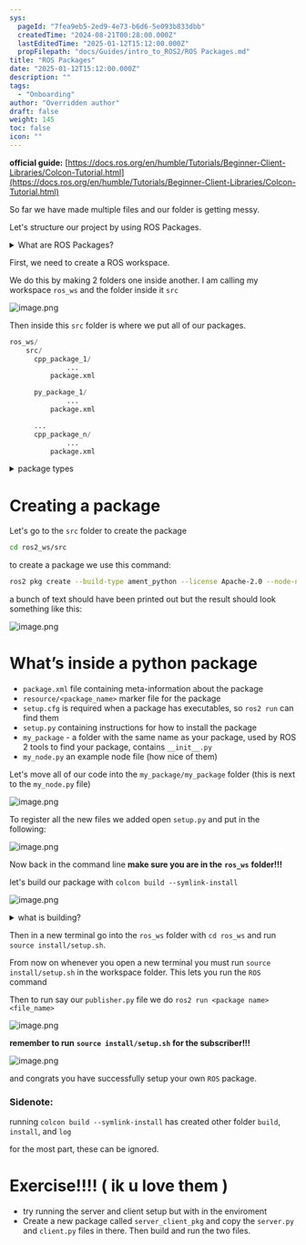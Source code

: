 ```yaml
---
sys:
  pageId: "7fea9eb5-2ed9-4e73-b6d6-5e093b833dbb"
  createdTime: "2024-08-21T00:28:00.000Z"
  lastEditedTime: "2025-01-12T15:12:00.000Z"
  propFilepath: "docs/Guides/intro_to_ROS2/ROS Packages.md"
title: "ROS Packages"
date: "2025-01-12T15:12:00.000Z"
description: ""
tags:
  - "Onboarding"
author: "Overridden author"
draft: false
weight: 145
toc: false
icon: ""
---
```


**official guide:** [https://docs.ros.org/en/humble/Tutorials/Beginner-Client-Libraries/Colcon-Tutorial.html](https://docs.ros.org/en/humble/Tutorials/Beginner-Client-Libraries/Colcon-Tutorial.html)

So far we have made multiple files and our folder is getting messy.

Let's structure our project by using ROS Packages.

<details>

<summary>What are ROS Packages?</summary>

ROS Packages are, as the name implies, packages of code that are highly sharable between ROS developers.

They consist of a folder, `package.xml` file, and source code

```python
      cpp_package_1/
		      ... imagine much code files here ..
          package.xml
```

</details>

First, we need to create a ROS workspace.

We do this by making 2 folders one inside another. I am calling my workspace `ros_ws` and the folder inside it `src`

![image.png](https://prod-files-secure.s3.us-west-2.amazonaws.com/d518164a-d88e-44d1-a4ee-3adb3bd8bce0/70706947-fd18-4537-a67b-e12946812d31/image.png?X-Amz-Algorithm=AWS4-HMAC-SHA256&X-Amz-Content-Sha256=UNSIGNED-PAYLOAD&X-Amz-Credential=ASIAZI2LB466UFAJM2XW%2F20250325%2Fus-west-2%2Fs3%2Faws4_request&X-Amz-Date=20250325T230750Z&X-Amz-Expires=3600&X-Amz-Security-Token=IQoJb3JpZ2luX2VjELT%2F%2F%2F%2F%2F%2F%2F%2F%2F%2FwEaCXVzLXdlc3QtMiJHMEUCIA7jtg4LP%2BQgX6NyOLX6FNz%2BEHi4DHdh3mP7QyiKxNKMAiEA4VWzUMvkiWK7VdOGkLQ8zJvK1sgS2hPddY3ReSqcppgq%2FwMIHRAAGgw2Mzc0MjMxODM4MDUiDMXm9GtzrbW4ZxFUKyrcAzq7gbreoz7wEsIS9fWo6SxV83E%2F8%2B1c5SSwlLTnHMSAnewVk73uEbceIa95GBNGNh0h%2BDFeJb1CbgrTCP4ZqUKVEPgjyx3Jsr7LEF0ZuAGdLMLrefNd%2BsplP5LVITujn0Ae%2Bc47f%2B5vNZ1Kho5nQfPYoVSOLtk4p0cgixUH%2BeAqAnM2ZOb4tcRWxibw1qF7K1es8QVjNqkUL1VpX3MPP5vAedGIB4gkRaKEeg7UuCY7UfCoWwZyWzSlZlvxJDZZegWT2ME8WsFsvRTZuUGlOo1jBGMQhkDzDJ9fpYtFgz2g7gRZapLrd9rx9tk%2B1qvxPUmgh73kodxUfV%2BEQFb2Ozx7YYzPHt0NpwqD27amRRBYgiYFDLELE67WowPyLa8znUFX4YFYVyCl4OJRT1Cy%2F5iQI%2BeJAeklOlaKin9CmkBlzPPDH2JbUgn1jPARMicctNp81OKcQoKecDkT5%2BFHJCZGK8JokUJawEguucEbvjqZV5suMqlbs09yGdyf%2BeFseb%2F2jRVcfDBPyxyGCEIIdc3Hk0uYe%2BmcSVryqveC%2F%2FTm6Za%2BCevxD9k%2BlqKNu6NKeDSrSqX2MVEIxAuYeKgSjwx2F7A%2F06cRxIWuh9dNyb0UwwrCaTF7Ro0X%2Fq78MLuYjL8GOqUBCz%2BWIuaMK06H9EVmRVszsh%2Br8AUMauAXLGnEd2IUhKidKsbbY32LAdZQdSRZ3ctOu%2BoOneq%2Bgu4XBmbiC9a3d4MAr8wj4yZqWzZH6KiKc78mx%2Bx%2BWFKJXnS66y%2BMnsV8KxnAEOmzyGpuChg4NS7OAcNIsNgNe6pvOtJOs6i%2BIr%2BoMeNcbQnX5%2BYuevzbe3jKsgqDY8%2BTk%2F9U5DJ6O9touMcPBYP8&X-Amz-Signature=b6e6a10ab8856eda01fc6b88eef50ed62e009497765a98ba758d84e24aa0270b&X-Amz-SignedHeaders=host&x-id=GetObject)

Then inside this `src` folder is where we put all of our packages.

```python
ros_ws/
    src/
      cpp_package_1/
		      ...
          package.xml

      py_package_1/
		      ...
          package.xml

      ...
      cpp_package_n/
		      ...
          package.xml

```

<details>

<summary>package types</summary>

packages can be either `C++` or python.

the intern file structure is different for each but for this guide we will stick to creating python packages

</details>

# Creating a package

Let's go to the `src` folder to create the package

```bash
cd ros2_ws/src
```

to create a package we use this command:

```bash
ros2 pkg create --build-type ament_python --license Apache-2.0 --node-name my_node my_package
```

a bunch of text should have been printed out but the result should look something like this:

![image.png](https://prod-files-secure.s3.us-west-2.amazonaws.com/d518164a-d88e-44d1-a4ee-3adb3bd8bce0/e6cf1e3f-8512-4a3e-b131-079f800bf3e8/image.png?X-Amz-Algorithm=AWS4-HMAC-SHA256&X-Amz-Content-Sha256=UNSIGNED-PAYLOAD&X-Amz-Credential=ASIAZI2LB466UFAJM2XW%2F20250325%2Fus-west-2%2Fs3%2Faws4_request&X-Amz-Date=20250325T230750Z&X-Amz-Expires=3600&X-Amz-Security-Token=IQoJb3JpZ2luX2VjELT%2F%2F%2F%2F%2F%2F%2F%2F%2F%2FwEaCXVzLXdlc3QtMiJHMEUCIA7jtg4LP%2BQgX6NyOLX6FNz%2BEHi4DHdh3mP7QyiKxNKMAiEA4VWzUMvkiWK7VdOGkLQ8zJvK1sgS2hPddY3ReSqcppgq%2FwMIHRAAGgw2Mzc0MjMxODM4MDUiDMXm9GtzrbW4ZxFUKyrcAzq7gbreoz7wEsIS9fWo6SxV83E%2F8%2B1c5SSwlLTnHMSAnewVk73uEbceIa95GBNGNh0h%2BDFeJb1CbgrTCP4ZqUKVEPgjyx3Jsr7LEF0ZuAGdLMLrefNd%2BsplP5LVITujn0Ae%2Bc47f%2B5vNZ1Kho5nQfPYoVSOLtk4p0cgixUH%2BeAqAnM2ZOb4tcRWxibw1qF7K1es8QVjNqkUL1VpX3MPP5vAedGIB4gkRaKEeg7UuCY7UfCoWwZyWzSlZlvxJDZZegWT2ME8WsFsvRTZuUGlOo1jBGMQhkDzDJ9fpYtFgz2g7gRZapLrd9rx9tk%2B1qvxPUmgh73kodxUfV%2BEQFb2Ozx7YYzPHt0NpwqD27amRRBYgiYFDLELE67WowPyLa8znUFX4YFYVyCl4OJRT1Cy%2F5iQI%2BeJAeklOlaKin9CmkBlzPPDH2JbUgn1jPARMicctNp81OKcQoKecDkT5%2BFHJCZGK8JokUJawEguucEbvjqZV5suMqlbs09yGdyf%2BeFseb%2F2jRVcfDBPyxyGCEIIdc3Hk0uYe%2BmcSVryqveC%2F%2FTm6Za%2BCevxD9k%2BlqKNu6NKeDSrSqX2MVEIxAuYeKgSjwx2F7A%2F06cRxIWuh9dNyb0UwwrCaTF7Ro0X%2Fq78MLuYjL8GOqUBCz%2BWIuaMK06H9EVmRVszsh%2Br8AUMauAXLGnEd2IUhKidKsbbY32LAdZQdSRZ3ctOu%2BoOneq%2Bgu4XBmbiC9a3d4MAr8wj4yZqWzZH6KiKc78mx%2Bx%2BWFKJXnS66y%2BMnsV8KxnAEOmzyGpuChg4NS7OAcNIsNgNe6pvOtJOs6i%2BIr%2BoMeNcbQnX5%2BYuevzbe3jKsgqDY8%2BTk%2F9U5DJ6O9touMcPBYP8&X-Amz-Signature=b6f5bcf5540af1c54eeecbcfae5a340e16235bf5862becfb5f22a2a43a014f69&X-Amz-SignedHeaders=host&x-id=GetObject)

# What’s inside a python package

- `package.xml` file containing meta-information about the package
- `resource/<package_name>` marker file for the package
- `setup.cfg` is required when a package has executables, so `ros2 run` can find them
- `setup.py` containing instructions for how to install the package
- `my_package` - a folder with the same name as your package, used by ROS 2 tools to find your package, contains `__init__.py`
- `my_node.py` an example node file (how nice of them)

Let's move all of our code into the `my_package/my_package` folder (this is next to the `my_node.py` file)

![image.png](https://prod-files-secure.s3.us-west-2.amazonaws.com/d518164a-d88e-44d1-a4ee-3adb3bd8bce0/9ce58f11-0da9-4d3e-b86d-506a9685d378/image.png?X-Amz-Algorithm=AWS4-HMAC-SHA256&X-Amz-Content-Sha256=UNSIGNED-PAYLOAD&X-Amz-Credential=ASIAZI2LB466UFAJM2XW%2F20250325%2Fus-west-2%2Fs3%2Faws4_request&X-Amz-Date=20250325T230750Z&X-Amz-Expires=3600&X-Amz-Security-Token=IQoJb3JpZ2luX2VjELT%2F%2F%2F%2F%2F%2F%2F%2F%2F%2FwEaCXVzLXdlc3QtMiJHMEUCIA7jtg4LP%2BQgX6NyOLX6FNz%2BEHi4DHdh3mP7QyiKxNKMAiEA4VWzUMvkiWK7VdOGkLQ8zJvK1sgS2hPddY3ReSqcppgq%2FwMIHRAAGgw2Mzc0MjMxODM4MDUiDMXm9GtzrbW4ZxFUKyrcAzq7gbreoz7wEsIS9fWo6SxV83E%2F8%2B1c5SSwlLTnHMSAnewVk73uEbceIa95GBNGNh0h%2BDFeJb1CbgrTCP4ZqUKVEPgjyx3Jsr7LEF0ZuAGdLMLrefNd%2BsplP5LVITujn0Ae%2Bc47f%2B5vNZ1Kho5nQfPYoVSOLtk4p0cgixUH%2BeAqAnM2ZOb4tcRWxibw1qF7K1es8QVjNqkUL1VpX3MPP5vAedGIB4gkRaKEeg7UuCY7UfCoWwZyWzSlZlvxJDZZegWT2ME8WsFsvRTZuUGlOo1jBGMQhkDzDJ9fpYtFgz2g7gRZapLrd9rx9tk%2B1qvxPUmgh73kodxUfV%2BEQFb2Ozx7YYzPHt0NpwqD27amRRBYgiYFDLELE67WowPyLa8znUFX4YFYVyCl4OJRT1Cy%2F5iQI%2BeJAeklOlaKin9CmkBlzPPDH2JbUgn1jPARMicctNp81OKcQoKecDkT5%2BFHJCZGK8JokUJawEguucEbvjqZV5suMqlbs09yGdyf%2BeFseb%2F2jRVcfDBPyxyGCEIIdc3Hk0uYe%2BmcSVryqveC%2F%2FTm6Za%2BCevxD9k%2BlqKNu6NKeDSrSqX2MVEIxAuYeKgSjwx2F7A%2F06cRxIWuh9dNyb0UwwrCaTF7Ro0X%2Fq78MLuYjL8GOqUBCz%2BWIuaMK06H9EVmRVszsh%2Br8AUMauAXLGnEd2IUhKidKsbbY32LAdZQdSRZ3ctOu%2BoOneq%2Bgu4XBmbiC9a3d4MAr8wj4yZqWzZH6KiKc78mx%2Bx%2BWFKJXnS66y%2BMnsV8KxnAEOmzyGpuChg4NS7OAcNIsNgNe6pvOtJOs6i%2BIr%2BoMeNcbQnX5%2BYuevzbe3jKsgqDY8%2BTk%2F9U5DJ6O9touMcPBYP8&X-Amz-Signature=de7ae03331349c7c16641809616f18592e259b4b8e24cb8320ea6bd82fe1e2f0&X-Amz-SignedHeaders=host&x-id=GetObject)

To register all the new files we added open `setup.py` and put in the following:

![image.png](https://prod-files-secure.s3.us-west-2.amazonaws.com/d518164a-d88e-44d1-a4ee-3adb3bd8bce0/1cd7c262-4cae-4496-9d75-c178537d24a2/image.png?X-Amz-Algorithm=AWS4-HMAC-SHA256&X-Amz-Content-Sha256=UNSIGNED-PAYLOAD&X-Amz-Credential=ASIAZI2LB466UFAJM2XW%2F20250325%2Fus-west-2%2Fs3%2Faws4_request&X-Amz-Date=20250325T230750Z&X-Amz-Expires=3600&X-Amz-Security-Token=IQoJb3JpZ2luX2VjELT%2F%2F%2F%2F%2F%2F%2F%2F%2F%2FwEaCXVzLXdlc3QtMiJHMEUCIA7jtg4LP%2BQgX6NyOLX6FNz%2BEHi4DHdh3mP7QyiKxNKMAiEA4VWzUMvkiWK7VdOGkLQ8zJvK1sgS2hPddY3ReSqcppgq%2FwMIHRAAGgw2Mzc0MjMxODM4MDUiDMXm9GtzrbW4ZxFUKyrcAzq7gbreoz7wEsIS9fWo6SxV83E%2F8%2B1c5SSwlLTnHMSAnewVk73uEbceIa95GBNGNh0h%2BDFeJb1CbgrTCP4ZqUKVEPgjyx3Jsr7LEF0ZuAGdLMLrefNd%2BsplP5LVITujn0Ae%2Bc47f%2B5vNZ1Kho5nQfPYoVSOLtk4p0cgixUH%2BeAqAnM2ZOb4tcRWxibw1qF7K1es8QVjNqkUL1VpX3MPP5vAedGIB4gkRaKEeg7UuCY7UfCoWwZyWzSlZlvxJDZZegWT2ME8WsFsvRTZuUGlOo1jBGMQhkDzDJ9fpYtFgz2g7gRZapLrd9rx9tk%2B1qvxPUmgh73kodxUfV%2BEQFb2Ozx7YYzPHt0NpwqD27amRRBYgiYFDLELE67WowPyLa8znUFX4YFYVyCl4OJRT1Cy%2F5iQI%2BeJAeklOlaKin9CmkBlzPPDH2JbUgn1jPARMicctNp81OKcQoKecDkT5%2BFHJCZGK8JokUJawEguucEbvjqZV5suMqlbs09yGdyf%2BeFseb%2F2jRVcfDBPyxyGCEIIdc3Hk0uYe%2BmcSVryqveC%2F%2FTm6Za%2BCevxD9k%2BlqKNu6NKeDSrSqX2MVEIxAuYeKgSjwx2F7A%2F06cRxIWuh9dNyb0UwwrCaTF7Ro0X%2Fq78MLuYjL8GOqUBCz%2BWIuaMK06H9EVmRVszsh%2Br8AUMauAXLGnEd2IUhKidKsbbY32LAdZQdSRZ3ctOu%2BoOneq%2Bgu4XBmbiC9a3d4MAr8wj4yZqWzZH6KiKc78mx%2Bx%2BWFKJXnS66y%2BMnsV8KxnAEOmzyGpuChg4NS7OAcNIsNgNe6pvOtJOs6i%2BIr%2BoMeNcbQnX5%2BYuevzbe3jKsgqDY8%2BTk%2F9U5DJ6O9touMcPBYP8&X-Amz-Signature=95309f86445f673eb24683d50812259e0c9e9fd724c75fa5d4ee68f7c5ccfc79&X-Amz-SignedHeaders=host&x-id=GetObject)

Now back in the command line **make sure you are in the** **`ros_ws`** **folder!!!**

let's build our package with `colcon build --symlink-install`

![image.png](https://prod-files-secure.s3.us-west-2.amazonaws.com/d518164a-d88e-44d1-a4ee-3adb3bd8bce0/2f2a0d27-b173-48fd-b189-5f5c0ce65619/image.png?X-Amz-Algorithm=AWS4-HMAC-SHA256&X-Amz-Content-Sha256=UNSIGNED-PAYLOAD&X-Amz-Credential=ASIAZI2LB466UFAJM2XW%2F20250325%2Fus-west-2%2Fs3%2Faws4_request&X-Amz-Date=20250325T230750Z&X-Amz-Expires=3600&X-Amz-Security-Token=IQoJb3JpZ2luX2VjELT%2F%2F%2F%2F%2F%2F%2F%2F%2F%2FwEaCXVzLXdlc3QtMiJHMEUCIA7jtg4LP%2BQgX6NyOLX6FNz%2BEHi4DHdh3mP7QyiKxNKMAiEA4VWzUMvkiWK7VdOGkLQ8zJvK1sgS2hPddY3ReSqcppgq%2FwMIHRAAGgw2Mzc0MjMxODM4MDUiDMXm9GtzrbW4ZxFUKyrcAzq7gbreoz7wEsIS9fWo6SxV83E%2F8%2B1c5SSwlLTnHMSAnewVk73uEbceIa95GBNGNh0h%2BDFeJb1CbgrTCP4ZqUKVEPgjyx3Jsr7LEF0ZuAGdLMLrefNd%2BsplP5LVITujn0Ae%2Bc47f%2B5vNZ1Kho5nQfPYoVSOLtk4p0cgixUH%2BeAqAnM2ZOb4tcRWxibw1qF7K1es8QVjNqkUL1VpX3MPP5vAedGIB4gkRaKEeg7UuCY7UfCoWwZyWzSlZlvxJDZZegWT2ME8WsFsvRTZuUGlOo1jBGMQhkDzDJ9fpYtFgz2g7gRZapLrd9rx9tk%2B1qvxPUmgh73kodxUfV%2BEQFb2Ozx7YYzPHt0NpwqD27amRRBYgiYFDLELE67WowPyLa8znUFX4YFYVyCl4OJRT1Cy%2F5iQI%2BeJAeklOlaKin9CmkBlzPPDH2JbUgn1jPARMicctNp81OKcQoKecDkT5%2BFHJCZGK8JokUJawEguucEbvjqZV5suMqlbs09yGdyf%2BeFseb%2F2jRVcfDBPyxyGCEIIdc3Hk0uYe%2BmcSVryqveC%2F%2FTm6Za%2BCevxD9k%2BlqKNu6NKeDSrSqX2MVEIxAuYeKgSjwx2F7A%2F06cRxIWuh9dNyb0UwwrCaTF7Ro0X%2Fq78MLuYjL8GOqUBCz%2BWIuaMK06H9EVmRVszsh%2Br8AUMauAXLGnEd2IUhKidKsbbY32LAdZQdSRZ3ctOu%2BoOneq%2Bgu4XBmbiC9a3d4MAr8wj4yZqWzZH6KiKc78mx%2Bx%2BWFKJXnS66y%2BMnsV8KxnAEOmzyGpuChg4NS7OAcNIsNgNe6pvOtJOs6i%2BIr%2BoMeNcbQnX5%2BYuevzbe3jKsgqDY8%2BTk%2F9U5DJ6O9touMcPBYP8&X-Amz-Signature=91b4e2e81d8ba4447ab9f9d36c9ab4ca75e1cca015c4a1873276d48e90c17320&X-Amz-SignedHeaders=host&x-id=GetObject)

<details>

<summary>what is building?</summary>

if you are a CS major at Rose-Hulman you will learn the answer to this in CSSE132

but TLDR; is it combines all the code files into one program that can be run easily 

</details>

Then in a new terminal go into the `ros_ws` folder with `cd ros_ws` and run `source install/setup.sh`. 

From now on whenever you open a new terminal you must run `source install/setup.sh` in the workspace folder. This lets you run the `ROS` command

Then to run say our `publisher.py` file we do `ros2 run <package name> <file_name>`

![image.png](https://prod-files-secure.s3.us-west-2.amazonaws.com/d518164a-d88e-44d1-a4ee-3adb3bd8bce0/4f4b1219-3a44-4632-aa0a-ce3471699f59/image.png?X-Amz-Algorithm=AWS4-HMAC-SHA256&X-Amz-Content-Sha256=UNSIGNED-PAYLOAD&X-Amz-Credential=ASIAZI2LB466UFAJM2XW%2F20250325%2Fus-west-2%2Fs3%2Faws4_request&X-Amz-Date=20250325T230750Z&X-Amz-Expires=3600&X-Amz-Security-Token=IQoJb3JpZ2luX2VjELT%2F%2F%2F%2F%2F%2F%2F%2F%2F%2FwEaCXVzLXdlc3QtMiJHMEUCIA7jtg4LP%2BQgX6NyOLX6FNz%2BEHi4DHdh3mP7QyiKxNKMAiEA4VWzUMvkiWK7VdOGkLQ8zJvK1sgS2hPddY3ReSqcppgq%2FwMIHRAAGgw2Mzc0MjMxODM4MDUiDMXm9GtzrbW4ZxFUKyrcAzq7gbreoz7wEsIS9fWo6SxV83E%2F8%2B1c5SSwlLTnHMSAnewVk73uEbceIa95GBNGNh0h%2BDFeJb1CbgrTCP4ZqUKVEPgjyx3Jsr7LEF0ZuAGdLMLrefNd%2BsplP5LVITujn0Ae%2Bc47f%2B5vNZ1Kho5nQfPYoVSOLtk4p0cgixUH%2BeAqAnM2ZOb4tcRWxibw1qF7K1es8QVjNqkUL1VpX3MPP5vAedGIB4gkRaKEeg7UuCY7UfCoWwZyWzSlZlvxJDZZegWT2ME8WsFsvRTZuUGlOo1jBGMQhkDzDJ9fpYtFgz2g7gRZapLrd9rx9tk%2B1qvxPUmgh73kodxUfV%2BEQFb2Ozx7YYzPHt0NpwqD27amRRBYgiYFDLELE67WowPyLa8znUFX4YFYVyCl4OJRT1Cy%2F5iQI%2BeJAeklOlaKin9CmkBlzPPDH2JbUgn1jPARMicctNp81OKcQoKecDkT5%2BFHJCZGK8JokUJawEguucEbvjqZV5suMqlbs09yGdyf%2BeFseb%2F2jRVcfDBPyxyGCEIIdc3Hk0uYe%2BmcSVryqveC%2F%2FTm6Za%2BCevxD9k%2BlqKNu6NKeDSrSqX2MVEIxAuYeKgSjwx2F7A%2F06cRxIWuh9dNyb0UwwrCaTF7Ro0X%2Fq78MLuYjL8GOqUBCz%2BWIuaMK06H9EVmRVszsh%2Br8AUMauAXLGnEd2IUhKidKsbbY32LAdZQdSRZ3ctOu%2BoOneq%2Bgu4XBmbiC9a3d4MAr8wj4yZqWzZH6KiKc78mx%2Bx%2BWFKJXnS66y%2BMnsV8KxnAEOmzyGpuChg4NS7OAcNIsNgNe6pvOtJOs6i%2BIr%2BoMeNcbQnX5%2BYuevzbe3jKsgqDY8%2BTk%2F9U5DJ6O9touMcPBYP8&X-Amz-Signature=3de7ae8881cdc406b9945b6f4a5e82f6699245a01047048b3a851ebc8d59ce04&X-Amz-SignedHeaders=host&x-id=GetObject)

**remember to run** **`source install/setup.sh`** **for the subscriber!!!**

![image.png](https://prod-files-secure.s3.us-west-2.amazonaws.com/d518164a-d88e-44d1-a4ee-3adb3bd8bce0/02121119-dad4-49ec-8356-c956108b4243/image.png?X-Amz-Algorithm=AWS4-HMAC-SHA256&X-Amz-Content-Sha256=UNSIGNED-PAYLOAD&X-Amz-Credential=ASIAZI2LB466UFAJM2XW%2F20250325%2Fus-west-2%2Fs3%2Faws4_request&X-Amz-Date=20250325T230750Z&X-Amz-Expires=3600&X-Amz-Security-Token=IQoJb3JpZ2luX2VjELT%2F%2F%2F%2F%2F%2F%2F%2F%2F%2FwEaCXVzLXdlc3QtMiJHMEUCIA7jtg4LP%2BQgX6NyOLX6FNz%2BEHi4DHdh3mP7QyiKxNKMAiEA4VWzUMvkiWK7VdOGkLQ8zJvK1sgS2hPddY3ReSqcppgq%2FwMIHRAAGgw2Mzc0MjMxODM4MDUiDMXm9GtzrbW4ZxFUKyrcAzq7gbreoz7wEsIS9fWo6SxV83E%2F8%2B1c5SSwlLTnHMSAnewVk73uEbceIa95GBNGNh0h%2BDFeJb1CbgrTCP4ZqUKVEPgjyx3Jsr7LEF0ZuAGdLMLrefNd%2BsplP5LVITujn0Ae%2Bc47f%2B5vNZ1Kho5nQfPYoVSOLtk4p0cgixUH%2BeAqAnM2ZOb4tcRWxibw1qF7K1es8QVjNqkUL1VpX3MPP5vAedGIB4gkRaKEeg7UuCY7UfCoWwZyWzSlZlvxJDZZegWT2ME8WsFsvRTZuUGlOo1jBGMQhkDzDJ9fpYtFgz2g7gRZapLrd9rx9tk%2B1qvxPUmgh73kodxUfV%2BEQFb2Ozx7YYzPHt0NpwqD27amRRBYgiYFDLELE67WowPyLa8znUFX4YFYVyCl4OJRT1Cy%2F5iQI%2BeJAeklOlaKin9CmkBlzPPDH2JbUgn1jPARMicctNp81OKcQoKecDkT5%2BFHJCZGK8JokUJawEguucEbvjqZV5suMqlbs09yGdyf%2BeFseb%2F2jRVcfDBPyxyGCEIIdc3Hk0uYe%2BmcSVryqveC%2F%2FTm6Za%2BCevxD9k%2BlqKNu6NKeDSrSqX2MVEIxAuYeKgSjwx2F7A%2F06cRxIWuh9dNyb0UwwrCaTF7Ro0X%2Fq78MLuYjL8GOqUBCz%2BWIuaMK06H9EVmRVszsh%2Br8AUMauAXLGnEd2IUhKidKsbbY32LAdZQdSRZ3ctOu%2BoOneq%2Bgu4XBmbiC9a3d4MAr8wj4yZqWzZH6KiKc78mx%2Bx%2BWFKJXnS66y%2BMnsV8KxnAEOmzyGpuChg4NS7OAcNIsNgNe6pvOtJOs6i%2BIr%2BoMeNcbQnX5%2BYuevzbe3jKsgqDY8%2BTk%2F9U5DJ6O9touMcPBYP8&X-Amz-Signature=813f29b0e53f561b624b533afafe2f7cf26fb5756051976f77a9ef66e4520e45&X-Amz-SignedHeaders=host&x-id=GetObject)

and congrats you have successfully setup your own `ROS` package.

### Sidenote:

running `colcon build --symlink-install` has created other folder `build`, `install`, and `log`

for the most part, these can be ignored.

# Exercise!!!! ( ik u love them )

- try running the server and client setup but with in the enviroment
- Create a new package called `server_client_pkg` and copy the `server.py` and `client.py` files in there. Then build and run the two files.
